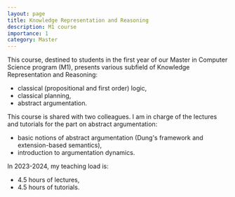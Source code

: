```yaml
---
layout: page
title: Knowledge Representation and Reasoning
description: M1 course
importance: 1
category: Master
---
```


This course, destined to students in the first year of our Master in
Computer Science program (M1), presents various subfield of Knowledge
Representation and Reasoning:
- classical (propositional and first order) logic,
- classical planning,
- abstract argumentation.

This course is shared with two colleagues. I am in charge of the
lectures and tutorials for the part on abstract argumentation:
- basic notions of abstract argumentation (Dung's framework and
extension-based semantics),
- introduction to argumentation dynamics.

In 2023-2024, my teaching load is:
  - 4.5 hours of lectures,
  - 4.5 hours of tutorials.
